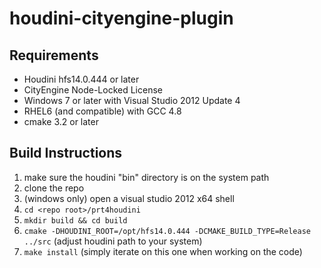 # houdini-cityengine-plugin

## Requirements
- Houdini hfs14.0.444 or later
- CityEngine Node-Locked License
- Windows 7 or later with Visual Studio 2012 Update 4
- RHEL6 (and compatible) with GCC 4.8
- cmake 3.2 or later

## Build Instructions
1. make sure the houdini "bin" directory is on the system path
2. clone the repo
3. (windows only) open a visual studio 2012 x64 shell
4. ```cd <repo root>/prt4houdini```
5. ```mkdir build && cd build```
6. ```cmake -DHOUDINI_ROOT=/opt/hfs14.0.444 -DCMAKE_BUILD_TYPE=Release ../src``` (adjust houdini path to your system)
7. ```make install``` (simply iterate on this one when working on the code)

